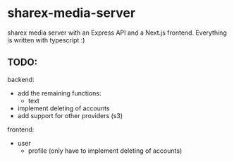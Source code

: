 # sharex-media-server

sharex media server with an Express API and a Next.js frontend. Everything is written with typescript :)

## TODO:

backend:

-   add the remaining functions:
    -   text
-   implement deleting of accounts
-   add support for other providers (s3)

frontend:

-   user
    -   profile (only have to implement deleting of accounts)
